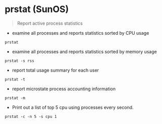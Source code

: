 # prstat (SunOS)

> Report active process statistics

- examine all processes and reports statistics sorted by CPU usage

`prstat`

- examine all processes and reports statistics sorted by memory usage

`prstat -s rss`

- report total usage summary for each user

`prstat -t`

- report microstate process accounting information

`prstat -m`

- Print out a list of top 5 cpu using processes every second.

`prstat -c -n 5 -s cpu 1`
